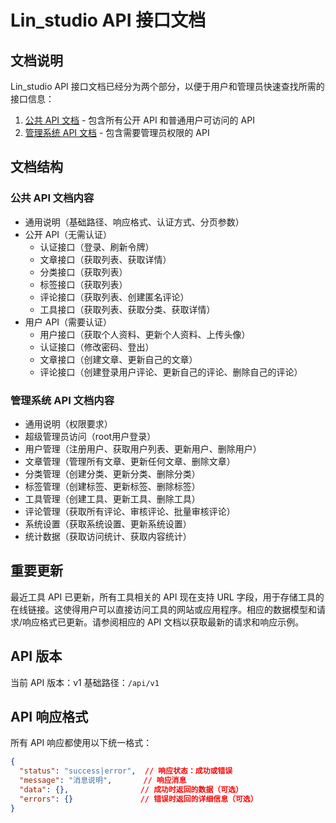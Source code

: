 # Lin_studio API 接口文档

## 文档说明

Lin_studio API 接口文档已经分为两个部分，以便于用户和管理员快速查找所需的接口信息：

1. [公共 API 文档](./Public-API.md) - 包含所有公开 API 和普通用户可访问的 API
2. [管理系统 API 文档](./Admin-API.md) - 包含需要管理员权限的 API

## 文档结构

### 公共 API 文档内容

- 通用说明（基础路径、响应格式、认证方式、分页参数）
- 公开 API（无需认证）
  - 认证接口（登录、刷新令牌）
  - 文章接口（获取列表、获取详情）
  - 分类接口（获取列表）
  - 标签接口（获取列表）
  - 评论接口（获取列表、创建匿名评论）
  - 工具接口（获取列表、获取分类、获取详情）
- 用户 API（需要认证）
  - 用户接口（获取个人资料、更新个人资料、上传头像）
  - 认证接口（修改密码、登出）
  - 文章接口（创建文章、更新自己的文章）
  - 评论接口（创建登录用户评论、更新自己的评论、删除自己的评论）

### 管理系统 API 文档内容

- 通用说明（权限要求）
- 超级管理员访问（root用户登录）
- 用户管理（注册用户、获取用户列表、更新用户、删除用户）
- 文章管理（管理所有文章、更新任何文章、删除文章）
- 分类管理（创建分类、更新分类、删除分类）
- 标签管理（创建标签、更新标签、删除标签）
- 工具管理（创建工具、更新工具、删除工具）
- 评论管理（获取所有评论、审核评论、批量审核评论）
- 系统设置（获取系统设置、更新系统设置）
- 统计数据（获取访问统计、获取内容统计）

## 重要更新

最近工具 API 已更新，所有工具相关的 API 现在支持 URL 字段，用于存储工具的在线链接。这使得用户可以直接访问工具的网站或应用程序。相应的数据模型和请求/响应格式已更新。请参阅相应的 API 文档以获取最新的请求和响应示例。

## API 版本

当前 API 版本：v1
基础路径：`/api/v1`

## API 响应格式

所有 API 响应都使用以下统一格式：

```json
{
  "status": "success|error",  // 响应状态：成功或错误
  "message": "消息说明",       // 响应消息
  "data": {},                // 成功时返回的数据（可选）
  "errors": {}               // 错误时返回的详细信息（可选）
}
``` 